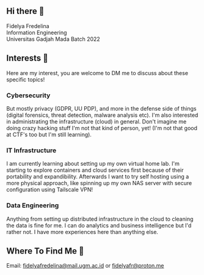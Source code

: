 ## Hi there 👋
Fidelya Fredelina \
Information Engineering \
Universitas Gadjah Mada Batch 2022

## Interests 🤯
Here are my interest, you are welcome to DM me to discuss about these specific topics!

### Cybersecurity
But mostly privacy (GDPR, UU PDP), and more in the defense side of things (digital forensics, threat detection, malware analysis etc). I'm also interested in administrating the infrastructure (cloud) in general. Don't imagine me doing crazy hacking stuff I'm not that kind of person, yet! (I'm not that good at CTF's too but I'm still learning).

### IT Infrastructure
I am currently learning about setting up my own virtual home lab. I'm starting to explore containers and cloud services first because of their portability and expandibility. Afterwards I want to try self hosting using a more physical approach, like spinning up my own NAS server with secure configuration using Tailscale VPN!

### Data Engineering
Anything from setting up distributed infrastructure in the cloud to cleaning the data is fine for me. I can do analytics and business intelligence but I'd rather not. I have more experiences here than anything else. 

## Where To Find Me 🤔
Email: fidelyafredelina@mail.ugm.ac.id or fidelyafr@proton.me 
